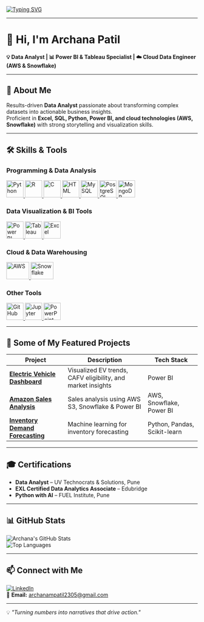 <!-- Typing Animation -->
[![Typing SVG](https://readme-typing-svg.herokuapp.com?color=F7B93E&size=28&center=true&vCenter=true&width=800&lines=Hi%2C+I'm+Archana+Patil+👋;Data+Analyst+📊;Power+BI+%26+Tableau+Specialist+📈;Python+Developer+🐍;Cloud+Data+Engineer+%28AWS+%26+Snowflake%29+☁️;Turning+Data+into+Actionable+Insights+💡)](https://git.io/typing-svg)

---

# 👋 Hi, I'm Archana Patil  
**💡 Data Analyst | 📊 Power BI & Tableau Specialist | ☁️ Cloud Data Engineer (AWS & Snowflake)**  

---

## 🚀 About Me
Results-driven **Data Analyst** passionate about transforming complex datasets into actionable business insights.  
Proficient in **Excel, SQL, Python, Power BI, and cloud technologies (AWS, Snowflake)** with strong storytelling and visualization skills.  

---

## 🛠 Skills & Tools  

### **Programming & Data Analysis**
<p align="left">
  <a href="https://www.python.org/" target="_blank">
    <img src="https://cdn.jsdelivr.net/gh/devicons/devicon/icons/python/python-original.svg" width="45" height="45" alt="Python" />
  </a>
  <a href="https://www.r-project.org/" target="_blank">
    <img src="https://cdn.jsdelivr.net/gh/devicons/devicon/icons/r/r-original.svg" width="45" height="45" alt="R" />
  </a>
  <a href="https://www.cprogramming.com/" target="_blank">
    <img src="https://cdn.jsdelivr.net/gh/devicons/devicon/icons/c/c-original.svg" width="45" height="45" alt="C" />
  </a>
  <a href="https://developer.mozilla.org/en-US/docs/Web/HTML" target="_blank">
    <img src="https://cdn.jsdelivr.net/gh/devicons/devicon/icons/html5/html5-original.svg" width="45" height="45" alt="HTML" />
  </a>
  <a href="https://www.mysql.com/" target="_blank">
    <img src="https://cdn.jsdelivr.net/gh/devicons/devicon/icons/mysql/mysql-original.svg" width="45" height="45" alt="MySQL" />
  </a>
  <a href="https://www.postgresql.org/" target="_blank">
    <img src="https://cdn.jsdelivr.net/gh/devicons/devicon/icons/postgresql/postgresql-original.svg" width="45" height="45" alt="PostgreSQL" />
  </a>
  <a href="https://www.mongodb.com/" target="_blank">
    <img src="https://cdn.jsdelivr.net/gh/devicons/devicon/icons/mongodb/mongodb-original.svg" width="45" height="45" alt="MongoDB" />
  </a>
</p>

### **Data Visualization & BI Tools**
<p align="left">
  <a href="https://powerbi.microsoft.com/" target="_blank">
    <img src="https://upload.wikimedia.org/wikipedia/commons/c/cf/New_Power_BI_Logo.svg" width="45" height="45" alt="Power BI" />
  </a>
  <a href="https://www.tableau.com/" target="_blank">
    <img src="https://cdn.worldvectorlogo.com/logos/tableau-software.svg" width="45" height="45" alt="Tableau" />
  </a>
  <a href="https://www.microsoft.com/en/microsoft-365/excel" target="_blank">
    <img src="https://upload.wikimedia.org/wikipedia/commons/7/73/Microsoft_Excel_2013-2019_logo.svg" width="45" height="45" alt="Excel" />
  </a>
</p>

### **Cloud & Data Warehousing**
<p align="left">
  <a href="https://aws.amazon.com/" target="_blank">
    <img src="https://upload.wikimedia.org/wikipedia/commons/9/93/Amazon_Web_Services_Logo.svg" width="60" height="45" alt="AWS" />
  </a>
  <a href="https://www.snowflake.com/" target="_blank">
    <img src="https://upload.wikimedia.org/wikipedia/en/4/4b/Snowflake_Logo.svg" width="60" height="45" alt="Snowflake" />
  </a>
</p>

### **Other Tools**
<p align="left">
  <a href="https://github.com/" target="_blank">
    <img src="https://cdn.jsdelivr.net/gh/devicons/devicon/icons/github/github-original.svg" width="45" height="45" alt="GitHub" />
  </a>
  <a href="https://jupyter.org/" target="_blank">
    <img src="https://cdn.jsdelivr.net/gh/devicons/devicon/icons/jupyter/jupyter-original.svg" width="45" height="45" alt="Jupyter" />
  </a>
  <a href="https://www.microsoft.com/en/microsoft-365/powerpoint" target="_blank">
    <img src="https://upload.wikimedia.org/wikipedia/commons/0/0d/Microsoft_Office_PowerPoint_%282019–present%29.svg" width="45" height="45" alt="PowerPoint" />
  </a>
</p>



---

## 📌 Some of My Featured Projects
| Project | Description | Tech Stack |
|--------|-------------|------------|
| **[Electric Vehicle Dashboard](https://github.com/Patilarchana123/Electric-Vehicle-Dashboard)** | Visualized EV trends, CAFV eligibility, and market insights | Power BI |
| **[Amazon Sales Analysis](https://github.com/Patilarchana123/Amazon-Sales-Analysis)** | Sales analysis using AWS S3, Snowflake & Power BI | AWS, Snowflake, Power BI |
| **[Inventory Demand Forecasting](https://github.com/Patilarchana123/Archana_patil_project)** | Machine learning for inventory forecasting | Python, Pandas, Scikit-learn |

---

## 🎓 Certifications
- **Data Analyst** – UV Technocrats & Solutions, Pune  
- **EXL Certified Data Analytics Associate** – Edubridge  
- **Python with AI** – FUEL Institute, Pune  

---

## 📊 GitHub Stats
![Archana's GitHub Stats](https://github-readme-stats.vercel.app/api?username=Patilarchana123&show_icons=true&theme=radical)  
![Top Languages](https://github-readme-stats.vercel.app/api/top-langs/?username=Patilarchana123&layout=compact&theme=radical)

---

## 📫 Connect with Me
[![LinkedIn](https://img.shields.io/badge/LinkedIn-Archana_Patil-blue?style=flat-square&logo=linkedin)](https://www.linkedin.com/in/archana-patil-92837a23a)  
📧 **Email:** archanampatil2305@gmail.com

---

💡 *"Turning numbers into narratives that drive action."*
